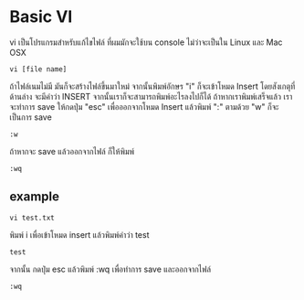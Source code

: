 # Basic VI

vi เป็นโปรแกรมสำหรับแก้ไขไฟล์ ที่ผมมักจะใช้บน console ไม่ว่าจะเป็นใน Linux และ Mac OSX
```
vi [file name]
```

ถ้าไฟล์เนมไม่มี มันก็จะสร้างไฟล์ขึ้นมาใหม่ จากนั้นพิมพ์อักษร "i" ก็จะเข้าโหมด Insert โดยสังเกตุที่ด้านล่าง จะมีคำว่า INSERT จากนั้นเราก็จะสามารถพิมพ์อะไรลงไปก็ได้ ถ้าหากเราพิมพ์เสร็จแล้ว เราจะทำการ save ให้กดปุ่ม "esc" เพื่อออกจากโหมด Insert แล้วพิมพ์ ":" ตามด้วย "w" ก็จะเป็นการ save
```
:w
```
ถ้าหากจะ save แล้วออกจากไฟล์ ก็ให้พิมพ์
```
:wq
```
## example
```
vi test.txt
```
พิมพ์ i เพื่อเข้าโหมด insert แล้วพิมพ์คำว่า test
```
test
```
จากนั้น กดปุ่ม esc แล้วพิมพ์ :wq เพื่อทำการ save และออกจากไฟล์
```
:wq
```